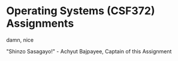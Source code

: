 # Operating Systems (CSF372) Assignments
damn, nice


"Shinzo Sasagayo!" - Achyut Bajpayee, Captain of this Assignment 
